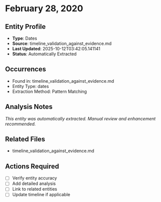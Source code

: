 # February 28, 2020

## Entity Profile
- **Type**: Dates
- **Source**: timeline_validation_against_evidence.md
- **Last Updated**: 2025-10-12T03:42:05.141141
- **Status**: Automatically Extracted

## Occurrences
- Found in: timeline_validation_against_evidence.md
- Entity Type: dates
- Extraction Method: Pattern Matching

## Analysis Notes
*This entity was automatically extracted. Manual review and enhancement recommended.*

## Related Files
- timeline_validation_against_evidence.md

## Actions Required
- [ ] Verify entity accuracy
- [ ] Add detailed analysis
- [ ] Link to related entities
- [ ] Update timeline if applicable
